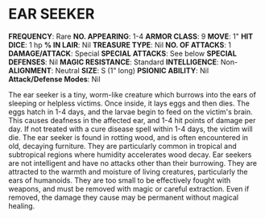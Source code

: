 # EAR SEEKER

**FREQUENCY**: Rare
**NO. APPEARING**: 1-4
**ARMOR CLASS**: 9
**MOVE**: 1"
**HIT DICE**: 1 hp
**% IN LAIR**: Nil
**TREASURE TYPE**: Nil
**NO. OF ATTACKS**: 1
**DAMAGE/ATTACK**: Special
**SPECIAL ATTACKS**: See below
**SPECIAL DEFENSES**: Nil
**MAGIC RESISTANCE**: Standard
**INTELLIGENCE**: Non-
**ALIGNMENT**: Neutral
**SIZE**: S (1" long)
**PSIONIC ABILITY**: Nil
**Attack/Defense Modes**: Nil

The ear seeker is a tiny, worm-like creature which burrows into the ears of sleeping or helpless victims. Once inside, it lays eggs and then dies. The eggs hatch in 1-4 days, and the larvae begin to feed on the victim's brain. This causes deafness in the affected ear, and 1-4 hit points of damage per day. If not treated with a cure disease spell within 1-4 days, the victim will die. The ear seeker is found in rotting wood, and is often encountered in old, decaying furniture. They are particularly common in tropical and subtropical regions where humidity accelerates wood decay. Ear seekers are not intelligent and have no attacks other than their burrowing. They are attracted to the warmth and moisture of living creatures, particularly the ears of humanoids. They are too small to be effectively fought with weapons, and must be removed with magic or careful extraction. Even if removed, the damage they cause may be permanent without magical healing.
